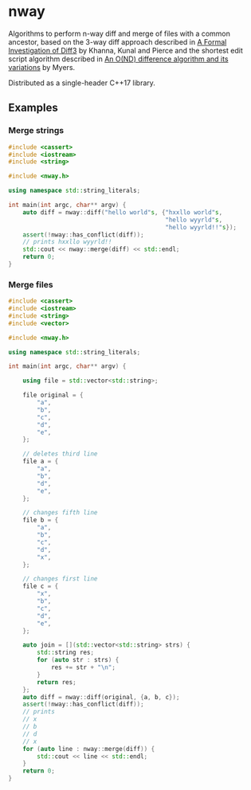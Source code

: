 # nway 

Algorithms to perform n-way diff and merge of files with a common
ancestor, based on the 3-way diff approach described in [A Formal
Investigation of
Diff3](http://www.cis.upenn.edu/~bcpierce/papers/diff3-short.pdf)
by Khanna, Kunal and Pierce and the shortest edit script
algorithm described in [An O(ND) difference algorithm and its
variations](http://www.xmailserver.org/diff2.pdf) by Myers.

Distributed as a single-header C++17 library.

## Examples

### Merge strings

```c++
#include <cassert>
#include <iostream>
#include <string>

#include <nway.h>

using namespace std::string_literals;

int main(int argc, char** argv) {
    auto diff = nway::diff("hello world"s, {"hxxllo world"s,
                                            "hello wyyrld"s,
                                            "hello wyyrld!!"s});
    assert(!nway::has_conflict(diff));
    // prints hxxllo wyyrld!!
    std::cout << nway::merge(diff) << std::endl;
    return 0;
}
```

### Merge files

```c++
#include <cassert>
#include <iostream>
#include <string>
#include <vector>

#include <nway.h>

using namespace std::string_literals;

int main(int argc, char** argv) {

    using file = std::vector<std::string>;

    file original = {
        "a",
        "b",
        "c",
        "d",
        "e",
    };

    // deletes third line
    file a = {
        "a",
        "b",
        "d",
        "e",
    };

    // changes fifth line
    file b = {
        "a",
        "b",
        "c",
        "d",
        "x",
    };

    // changes first line
    file c = {
        "x",
        "b",
        "c",
        "d",
        "e",
    };

    auto join = [](std::vector<std::string> strs) {
        std::string res;
        for (auto str : strs) {
            res += str + "\n";
        }
        return res;
    };
    auto diff = nway::diff(original, {a, b, c});
    assert(!nway::has_conflict(diff));
    // prints
    // x
    // b
    // d
    // x
    for (auto line : nway::merge(diff)) {
        std::cout << line << std::endl;
    }
    return 0;
}
```
